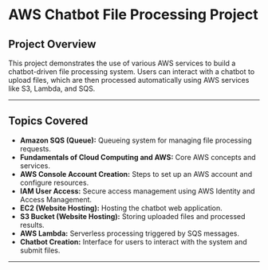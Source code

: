 # AWS Chatbot File Processing Project

## Project Overview
This project demonstrates the use of various AWS services to build a chatbot-driven file processing system. Users can interact with a chatbot to upload files, which are then processed automatically using AWS services like S3, Lambda, and SQS.

---

## Topics Covered
- **Amazon SQS (Queue):** Queueing system for managing file processing requests.
- **Fundamentals of Cloud Computing and AWS:** Core AWS concepts and services.
- **AWS Console Account Creation:** Steps to set up an AWS account and configure resources.
- **IAM User Access:** Secure access management using AWS Identity and Access Management.
- **EC2 (Website Hosting):** Hosting the chatbot web application.
- **S3 Bucket (Website Hosting):** Storing uploaded files and processed results.
- **AWS Lambda:** Serverless processing triggered by SQS messages.
- **Chatbot Creation:** Interface for users to interact with the system and submit files.

---
